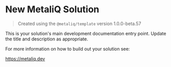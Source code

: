 # New MetaliQ Solution

> Created using the `@metaliq/template` version 1.0.0-beta.57

This is your solution's main development documentation entry point. Update the title and description as appropriate.

For more information on how to build out your solution see:

https://metaliq.dev
